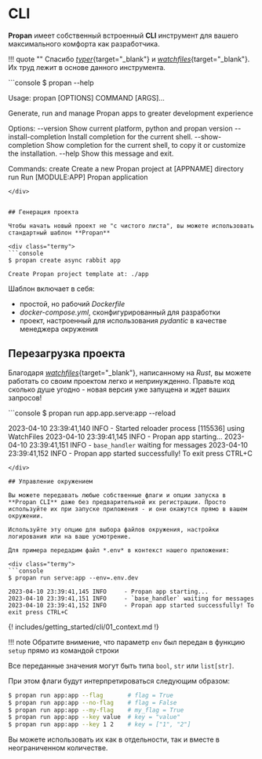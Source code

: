 # CLI

**Propan** имеет собственный встроенный **CLI** инструмент для вашего максимального комфорта как разработчика.

!!! quote ""
    Спасибо [*typer*](https://typer.tiangolo.com/){target="_blank"} и [*watchfiles*](https://watchfiles.helpmanual.io/){target="_blank"}. Их труд лежит в основе данного инструмента.

<div class="termy">
```console
$ propan --help

Usage: propan [OPTIONS] COMMAND [ARGS]...

  Generate, run and manage Propan apps to greater development experience

Options:
  --version             Show current platform, python and propan version
  --install-completion  Install completion for the current shell.
  --show-completion     Show completion for the current shell, to copy it or
                        customize the installation.
  --help                Show this message and exit.

Commands:
  create  Create a new Propan project at [APPNAME] directory
  run     Run [MODULE:APP] Propan application
```
</div>


## Генерация проекта

Чтобы начать новый проект не "с чистого листа", вы можете использовать стандартный шаблон **Propan**

<div class="termy">
```console
$ propan create async rabbit app

Create Propan project template at: ./app
```
</div>

Шаблон включает в себя:

* простой, но рабочий *Dockerfile*
* *docker-compose.yml*, сконфигурированный для разработки
* проект, настроенный для использования *pydantic* в качестве менеджера окружения

## Перезагрузка проекта

Благодаря [*watchfiles*](https://watchfiles.helpmanual.io/){target="_blank"}, написанному на *Rust*, вы можете 
работать со своим проектом легко и непринужденно. Правьте код сколько душе угодно - новая версия уже запущена и ждет ваших запросов!

<div class="termy">
```console
$ propan run app.app.serve:app --reload

2023-04-10 23:39:41,140 INFO     - Started reloader process [115536] using WatchFiles
2023-04-10 23:39:41,145 INFO     - Propan app starting...
2023-04-10 23:39:41,151 INFO     - `base_handler` waiting for messages
2023-04-10 23:39:41,152 INFO     - Propan app started successfully! To exit press CTRL+C
```
</div>

## Управление окружением

Вы можете передавать любые собственные флаги и опции запуска в **Propan CLI** даже без предварительной их регистрации. Просто используйте их при запуске приложения - и они окажутся прямо в вашем окружении.

Используйте эту опцию для выбора файлов окружения, настройки логирования или на ваше усмотрение.

Для примера передадим файл *.env* в контекст нашего приложения:

<div class="termy">
```console
$ propan run serve:app --env=.env.dev

2023-04-10 23:39:41,145 INFO     - Propan app starting...
2023-04-10 23:39:41,151 INFO     - `base_handler` waiting for messages
2023-04-10 23:39:41,152 INFO     - Propan app started successfully! To exit press CTRL+C
```
</div>

{! includes/getting_started/cli/01_context.md !}

!!! note
    Обратите внимение, что параметр `env` был передан в функцию `setup` прямо из командой строки

Все переданные значения могут быть типа `bool`, `str` или `list[str]`.

При этом флаги будут интерпретироваться следующим образом:

```bash
$ propan run app:app --flag       # flag = True
$ propan run app:app --no-flag    # flag = False
$ propan run app:app --my-flag    # my_flag = True
$ propan run app:app --key value  # key = "value"
$ propan run app:app --key 1 2    # key = ["1", "2"]
```
Вы можете использовать их как в отдельности, так и вместе в неограниченном количестве.